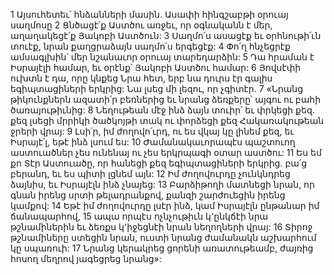 1 Այսուհետեւ՝ հնձանների մասին. Ասափի հինգշաբթի օրուայ սաղմոսը
2 Ցնծացէ՛ք Աստծու առջեւ, որ օգնականն է մեր,
աղաղակեցէ՛ք Յակոբի Աստծուն:
3 Սաղմո՛ս ասացէք եւ օրհնութի՛ւն տուէք,
նրան քաղցրաձայն սաղմո՛ս երգեցէք:
4 Փո՛ղ հնչեցրէք ամսագլխին՝
մեր նշանաւոր օրուայ տարեդարձին:
5 Դա հրաման է Իսրայէլի համար,
եւ օրէնք՝ Յակոբի Աստծու համար:
6 Յովսէփի ուխտն է դա, որը կնքեց Նրա հետ,
երբ նա դուրս էր գալիս եգիպտացիների երկրից:
Նա լսեց մի լեզու, որ չգիտէր.
7 «Նրանց թիկունքներն ազատի՛ր բեռներից եւ նրանց ձեռքերը՝ այգու ու բահի ծառայութիւնից:
8 Նեղութեան մէջ ինձ ձայն տուիր՝ եւ փրկեցի քեզ.
քեզ լսեցի մրրիկի ծածկոյթի տակ
ու փորձեցի քեզ Հակառակութեան ջրերի վրայ:
9 Լսի՛ր, իմ ժողովո՛ւրդ, ու ես վկայ կը լինեմ քեզ,
եւ Իսրայէ՛լ, եթէ ինձ լսում ես:
10 Ժամանակաւորապէս պաշտուող աստուածներ չես ունենայ
ու չես երկրպագի օտար աստծու:
11 Ես եմ քո Տէր Աստուածը,
որ հանեցի քեզ եգիպտացիների երկրից.
բա՛ց բերանդ, եւ ես պիտի լցնեմ այն:
12 Իմ ժողովուրդը չունկնդրեց ձայնիս,
եւ Իսրայէլն ինձ չնայեց:
13 Բարձիթողի մատնեցի նրան,
որ գնան իրենց սրտի թելադրանքով,
քանզի շարժուեցին իրենց կամքով:
14 Եթէ իմ ժողովուրդը լսէր ինձ,
կամ Իսրայէլն ընթանար իմ ճանապարհով,
15 ապա որպէս ոչնչութիւն կ՚ընկճէի նրա թշնամիներին եւ ձեռքս կ՚իջեցնէի նրան նեղողների վրայ:
16 Տիրոջ թշնամիները ստեցին նրան,
ուստի նրանց ժամանակն աշխարհում կը սպառուի:
17 Նրանց կերակրեց ցորենի առատութեամբ,
ժայռից հոսող մեղրով յագեցրեց նրանց»:
